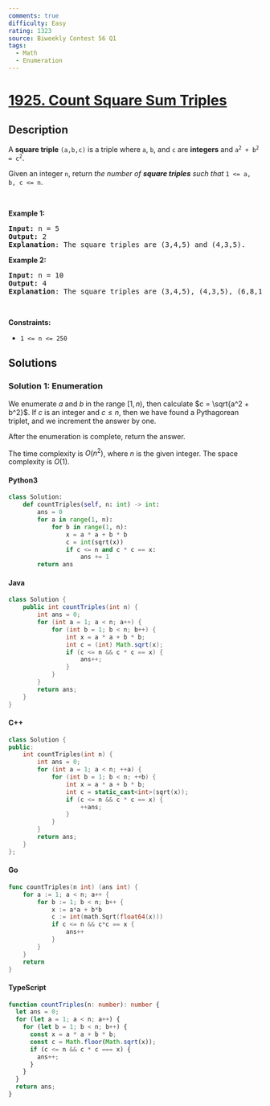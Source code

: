 ```yaml
---
comments: true
difficulty: Easy
rating: 1323
source: Biweekly Contest 56 Q1
tags:
  - Math
  - Enumeration
---
```


<!-- problem:start -->

# [1925. Count Square Sum Triples](https://leetcode.com/problems/count-square-sum-triples)


## Description

<!-- description:start -->

<p>A <strong>square triple</strong> <code>(a,b,c)</code> is a triple where <code>a</code>, <code>b</code>, and <code>c</code> are <strong>integers</strong> and <code>a<sup>2</sup> + b<sup>2</sup> = c<sup>2</sup></code>.</p>

<p>Given an integer <code>n</code>, return <em>the number of <strong>square triples</strong> such that </em><code>1 &lt;= a, b, c &lt;= n</code>.</p>

<p>&nbsp;</p>
<p><strong class="example">Example 1:</strong></p>

<pre>
<strong>Input:</strong> n = 5
<strong>Output:</strong> 2
<strong>Explanation</strong>: The square triples are (3,4,5) and (4,3,5).
</pre>

<p><strong class="example">Example 2:</strong></p>

<pre>
<strong>Input:</strong> n = 10
<strong>Output:</strong> 4
<strong>Explanation</strong>: The square triples are (3,4,5), (4,3,5), (6,8,10), and (8,6,10).
</pre>

<p>&nbsp;</p>
<p><strong>Constraints:</strong></p>

<ul>
	<li><code>1 &lt;= n &lt;= 250</code></li>
</ul>

<!-- description:end -->

## Solutions

<!-- solution:start -->

### Solution 1: Enumeration

We enumerate $a$ and $b$ in the range $[1, n)$, then calculate $c = \sqrt{a^2 + b^2}$. If $c$ is an integer and $c \leq n$, then we have found a Pythagorean triplet, and we increment the answer by one.

After the enumeration is complete, return the answer.

The time complexity is $O(n^2)$, where $n$ is the given integer. The space complexity is $O(1)$.

<!-- tabs:start -->

#### Python3

```python
class Solution:
    def countTriples(self, n: int) -> int:
        ans = 0
        for a in range(1, n):
            for b in range(1, n):
                x = a * a + b * b
                c = int(sqrt(x))
                if c <= n and c * c == x:
                    ans += 1
        return ans
```

#### Java

```java
class Solution {
    public int countTriples(int n) {
        int ans = 0;
        for (int a = 1; a < n; a++) {
            for (int b = 1; b < n; b++) {
                int x = a * a + b * b;
                int c = (int) Math.sqrt(x);
                if (c <= n && c * c == x) {
                    ans++;
                }
            }
        }
        return ans;
    }
}
```

#### C++

```cpp
class Solution {
public:
    int countTriples(int n) {
        int ans = 0;
        for (int a = 1; a < n; ++a) {
            for (int b = 1; b < n; ++b) {
                int x = a * a + b * b;
                int c = static_cast<int>(sqrt(x));
                if (c <= n && c * c == x) {
                    ++ans;
                }
            }
        }
        return ans;
    }
};
```

#### Go

```go
func countTriples(n int) (ans int) {
	for a := 1; a < n; a++ {
		for b := 1; b < n; b++ {
			x := a*a + b*b
			c := int(math.Sqrt(float64(x)))
			if c <= n && c*c == x {
				ans++
			}
		}
	}
	return
}
```

#### TypeScript

```ts
function countTriples(n: number): number {
  let ans = 0;
  for (let a = 1; a < n; a++) {
    for (let b = 1; b < n; b++) {
      const x = a * a + b * b;
      const c = Math.floor(Math.sqrt(x));
      if (c <= n && c * c === x) {
        ans++;
      }
    }
  }
  return ans;
}
```

<!-- tabs:end -->

<!-- solution:end -->

<!-- problem:end -->
